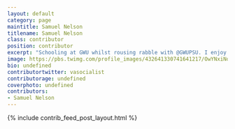```yaml
---
layout: default
category: page
maintitle: Samuel Nelson
titlename: Samuel Nelson
class: contributor
position: contributor
excerpt: "Schooling at GWU whilst rousing rabble with @GWUPSU. I enjoy beer, baseball, news, and communism. DC/VA, views own etc."
image: https://pbs.twimg.com/profile_images/432641330741641217/OwYNxiNo.jpeg
bio: undefined
contributortwitter: vasocialist
contributorage: undefined
coverphoto: undefined
contributors: 
- Samuel Nelson
---
```

{% include contrib_feed_post_layout.html %}
